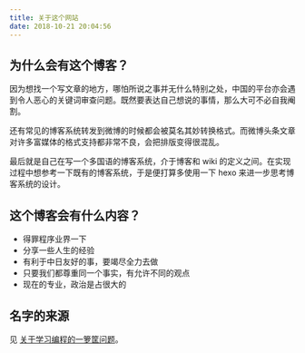 ```yaml
---
title: 关于这个网站
date: 2018-10-21 20:04:56
---
```


## 为什么会有这个博客？

因为想找一个写文章的地方，哪怕所说之事并无什么特别之处，中国的平台亦会遇到令人恶心的关键词审查问题。既然要表达自己想说的事情，那么大可不必自我阉割。

还有常见的博客系统转发到微博的时候都会被莫名其妙转换格式。而微博头条文章对许多富媒体的格式支持都非常不良，会把排版变得很混乱。

最后就是自己在写一个多国语的博客系统，介于博客和 wiki 的定义之间。在实现过程中想参考一下既有的博客系统，于是便打算多使用一下 hexo 来进一步思考博客系统的设计。

## 这个博客会有什么内容？

- 得罪程序业界一下
- 分享一些人生的经验
- 有利于中日友好的事，要竭尽全力去做
- 只要我们都尊重同一个事实，有允许不同的观点
- 现在的专业，政治是占很大的

## 名字的来源

见 [关于学习编程的一箩筐问题](/2018/06/06/coding-tutorial/)。
